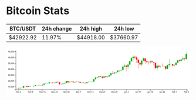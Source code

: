 # Bitcoin Stats

BTC/USDT|24h change|24h high|24h low|
|---|---|---|---|
|$42922.92|11.97%|$44918.00|$37660.97|

<img src="./chart.svg">

